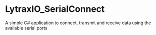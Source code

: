 # LytraxIO_SerialConnect
A simple C# application to connect, transmit and receive data using the available serial ports
